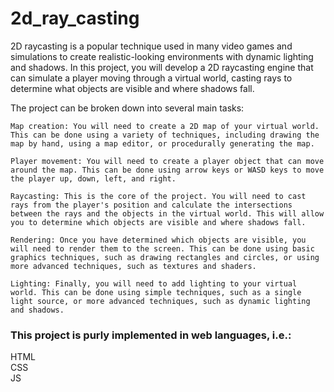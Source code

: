 # 2d_ray_casting

2D raycasting is a popular technique used in many video games and simulations to create realistic-looking environments with dynamic lighting and shadows. In this project, you will develop a 2D raycasting engine that can simulate a player moving through a virtual world, casting rays to determine what objects are visible and where shadows fall.

The project can be broken down into several main tasks:  
```
Map creation: You will need to create a 2D map of your virtual world. This can be done using a variety of techniques, including drawing the map by hand, using a map editor, or procedurally generating the map.  
  
Player movement: You will need to create a player object that can move around the map. This can be done using arrow keys or WASD keys to move the player up, down, left, and right.  
  
Raycasting: This is the core of the project. You will need to cast rays from the player's position and calculate the intersections between the rays and the objects in the virtual world. This will allow you to determine which objects are visible and where shadows fall.  
  
Rendering: Once you have determined which objects are visible, you will need to render them to the screen. This can be done using basic graphics techniques, such as drawing rectangles and circles, or using more advanced techniques, such as textures and shaders.  
  
Lighting: Finally, you will need to add lighting to your virtual world. This can be done using simple techniques, such as a single light source, or more advanced techniques, such as dynamic lighting and shadows.  
```

### This project is purly implemented in web languages, i.e.:
HTML  
CSS  
JS  
